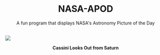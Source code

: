 <div align="center">
  <h1>
    NASA-APOD
  </h1>
</div>
  
<div align="center">
  A fun program that displays NASA's Astronomy Picture of the Day
</div>

<br>

![](https://apod.nasa.gov/apod/image/2212/SaturnInsideOut2_cassini_960.jpg)

<p align = "center">
  <b>Cassini Looks Out from Saturn</b>
</p>
